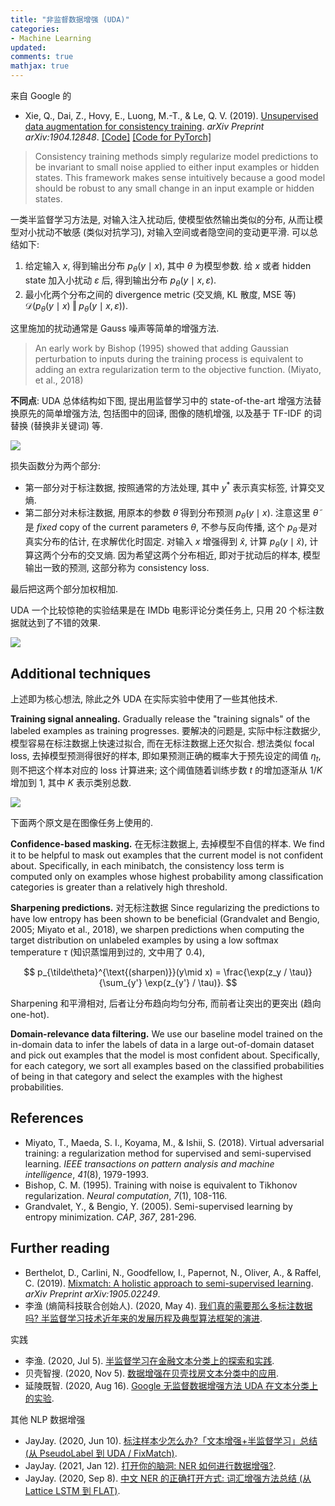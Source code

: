 ```yaml
---
title: "非监督数据增强 (UDA)"
categories: 
- Machine Learning
updated:
comments: true
mathjax: true
---
```


来自 Google 的

- Xie, Q., Dai, Z., Hovy, E., Luong, M.-T., & Le, Q. V. (2019). [Unsupervised data augmentation for consistency training](https://arxiv.org/abs/1904.12848). *arXiv Preprint arXiv:1904.12848*. [[Code]](https://github.com/google-research/uda) [[Code for PyTorch]](https://github.com/SanghunYun/UDA_pytorch)

> Consistency training methods simply regularize model predictions to be invariant to small noise applied to either input examples or hidden states. This framework makes sense intuitively because a good model should be robust to any small change in an input example or hidden states.

<!-- more -->

一类半监督学习方法是, 对输入注入扰动后, 使模型依然输出类似的分布, 从而让模型对小扰动不敏感 (类似对抗学习), 对输入空间或者隐空间的变动更平滑. 可以总结如下:

1. 给定输入 $x$, 得到输出分布 $p_\theta (y \mid x)$,  其中 $\theta$ 为模型参数. 给 $x$ 或者 hidden state 加入小扰动 $\varepsilon$ 后, 得到输出分布 $p_\theta(y\mid x, \varepsilon)$.
2. 最小化两个分布之间的 divergence metric (交叉熵, KL 散度, MSE 等) $\mathcal D\left(p_\theta (y \mid x) \;\Vert\; p_\theta(y\mid x, \varepsilon)\right)$. 

这里施加的扰动通常是 Gauss 噪声等简单的增强方法.

> An early work by Bishop (1995) showed that adding Gaussian perturbation to inputs during the training process is equivalent to adding an extra regularization term to the objective function. (Miyato, et al., 2018)

**不同点**: UDA 总体结构如下图, 提出用监督学习中的 state-of-the-art 增强方法替换原先的简单增强方法, 包括图中的回译, 图像的随机增强, 以及基于 TF-IDF 的词替换 (替换非关键词) 等.

![](https://shiina18.github.io/assets/posts/images/20211206122225526_8393.png)

损失函数分为两个部分:

- 第一部分对于标注数据, 按照通常的方法处理, 其中 $y^*$ 表示真实标签, 计算交叉熵.
- 第二部分对未标注数据, 用原本的参数 $\tilde\theta$ 得到分布预测 $p_{\tilde\theta}(y\mid x)$. 注意这里 $\tilde\theta$ 是 *fixed* copy of the current parameters $\theta$, 不参与反向传播, 这个 $p_{\tilde\theta}$ 是对真实分布的估计, 在求解优化时固定. 对输入 $x$ 增强得到 $\hat x$, 计算 $p_\theta(y\mid \hat x)$, 计算这两个分布的交叉熵. 因为希望这两个分布相近, 即对于扰动后的样本, 模型输出一致的预测, 这部分称为 consistency loss.

最后把这两个部分加权相加.

UDA 一个比较惊艳的实验结果是在 IMDb 电影评论分类任务上, 只用 20 个标注数据就达到了不错的效果.

![](https://shiina18.github.io/assets/posts/images/20211206145546328_6377.png)

## Additional techniques

上述即为核心想法, 除此之外 UDA 在实际实验中使用了一些其他技术.

**Training signal annealing.** Gradually release the "training signals" of the labeled examples as training progresses. 要解决的问题是, 实际中标注数据少, 模型容易在标注数据上快速过拟合, 而在无标注数据上还欠拟合. 想法类似 focal loss, 去掉模型预测得很好的样本, 即如果预测正确的概率大于预先设定的阈值 $\eta_t$, 则不把这个样本对应的 loss 计算进来; 这个阈值随着训练步数 $t$ 的增加逐渐从 $1/K$ 增加到 1, 其中 $K$ 表示类别总数.

![](https://shiina18.github.io/assets/posts/images/20211206150440037_14308.png)

下面两个原文是在图像任务上使用的.

**Confidence-based masking.** 在无标注数据上, 去掉模型不自信的样本. We find it to be helpful to mask out examples that the current model is not confident about. Specifically, in each minibatch, the consistency loss term is computed only on examples whose highest probability among classification categories is greater than a relatively high threshold.

**Sharpening predictions.** 对无标注数据 Since regularizing the predictions to have low entropy has been shown to be beneficial (Grandvalet and Bengio, 2005; Miyato et al., 2018), we sharpen predictions when computing the target distribution on unlabeled examples by using a low softmax temperature $\tau$ (知识蒸馏用到过的, 文中用了 0.4),

$$
p_{\tilde\theta}^{\text{(sharpen)}}(y\mid x) = \frac{\exp(z_y / \tau)}{\sum_{y'} \exp(z_{y'} / \tau)}.
$$

Sharpening 和平滑相对, 后者让分布趋向均匀分布, 而前者让突出的更突出 (趋向 one-hot).

**Domain-relevance data filtering.** We use our baseline model trained on the in-domain data to infer the labels of data in a large out-of-domain dataset and pick out examples that the model is most confident about. Specifically, for each category, we sort all examples based on the classified probabilities of being in that category and select the examples with the highest probabilities.

## References

- Miyato, T., Maeda, S. I., Koyama, M., & Ishii, S. (2018). Virtual adversarial training: a regularization method for supervised and semi-supervised learning. *IEEE transactions on pattern analysis and machine intelligence*, *41*(8), 1979-1993.
- Bishop, C. M. (1995). Training with noise is equivalent to Tikhonov regularization. *Neural computation*, *7*(1), 108-116.
- Grandvalet, Y., & Bengio, Y. (2005). Semi-supervised learning by entropy minimization. *CAP*, *367*, 281-296.

## Further reading

- Berthelot, D., Carlini, N., Goodfellow, I., Papernot, N., Oliver, A., & Raffel, C. (2019). [Mixmatch: A holistic approach to semi-supervised learning](https://arxiv.org/abs/1905.02249). *arXiv Preprint arXiv:1905.02249*.
- 李渔 (熵简科技联合创始人). (2020, May 4). [我们真的需要那么多标注数据吗? 半监督学习技术近年来的发展历程及典型算法框架的演进](https://zhuanlan.zhihu.com/p/138085660).

实践

- 李渔. (2020, Jul 5). [半监督学习在金融文本分类上的探索和实践](https://zhuanlan.zhihu.com/p/151021586). 
- 贝壳智搜. (2020, Nov 5). [数据增强在贝壳找房文本分类中的应用](https://mp.weixin.qq.com/s/RA-qKd845qaYYsAp_0a_BQ).
- 延陵既智. (2020, Aug 16). [Google 无监督数据增强方法 UDA 在文本分类上的实验](https://zhuanlan.zhihu.com/p/186211797). 

其他 NLP 数据增强

- JayJay. (2020, Jun 10). [标注样本少怎么办?「文本增强+半监督学习」总结 (从 PseudoLabel 到 UDA / FixMatch)](https://zhuanlan.zhihu.com/p/146777068). 
- JayJay. (2021, Jan 12). [打开你的脑洞: NER 如何进行数据增强?](https://zhuanlan.zhihu.com/p/342032812). 
- JayJay. (2020, Sep 8). [中文 NER 的正确打开方式: 词汇增强方法总结 (从 Lattice LSTM 到 FLAT)](https://zhuanlan.zhihu.com/p/142615620).